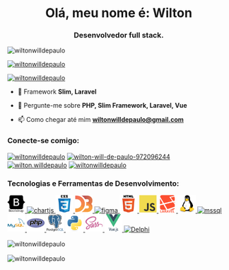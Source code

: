 <h1 align="center">Olá, meu nome é: Wilton</h1>
<h3 align="center">Desenvolvedor full stack.</h3>

<p align="left"> <img
        src="https://komarev.com/ghpvc/?username=wiltonwilldepaulo&label=Profile%20views&color=0e75b6&style=flat"
        alt="wiltonwilldepaulo" /> </p>

<p align="left"> <a href="https://github.com/ryo-ma/github-profile-trophy"><img
            src="https://github-profile-trophy.vercel.app/?username=wiltonwilldepaulo" alt="wiltonwilldepaulo" /></a>
</p>

<p align="left"> <a href="https://twitter.com/wiltonwilldepaulo" target="blank"><img
            src="https://img.shields.io/twitter/follow/wiltonwilldepaulo?logo=twitter&style=for-the-badge"
            alt="wiltonwilldepaulo" /></a> </p>

- 🌱 Framework **Slim, Laravel**

- 💬 Pergunte-me sobre **PHP, Slim Framework, Laravel, Vue**

- 📫 Como chegar até mim **wiltonwilldepaulo@gmail.com**

<h3 align="left">Conecte-se comigo:</h3>
<p align="left">
    <a href="https://wa.link/0xr5te" target="blank"><img align="center"
            src="https://www.svgrepo.com/show/28155/whatsapp.svg" alt="wiltonwilldepaulo" height="30" width="40" /></a>
    <a href="https://linkedin.com/in/wilton-will-de-paulo-972096244" target="blank"><img align="center"
            src="https://raw.githubusercontent.com/rahuldkjain/github-profile-readme-generator/master/src/images/icons/Social/linked-in-alt.svg"
            alt="wilton-will-de-paulo-972096244" height="30" width="40" /></a>
    <a href="https://fb.com/wilton.willdepaulo" target="blank"><img align="center"
            src="https://raw.githubusercontent.com/rahuldkjain/github-profile-readme-generator/master/src/images/icons/Social/facebook.svg"
            alt="wilton.willdepaulo" height="30" width="40" /></a>
    <a href="https://instagram.com/wiltonwilldepaulo" target="blank"><img align="center"
            src="https://raw.githubusercontent.com/rahuldkjain/github-profile-readme-generator/master/src/images/icons/Social/instagram.svg"
            alt="wiltonwilldepaulo" height="30" width="40" /></a>
</p>

<h3 align="left">Tecnologias e Ferramentas de Desenvolvimento:</h3>
<p align="left">
    <a href="https://getbootstrap.com" target="_blank" rel="noreferrer"> <img
            src="https://raw.githubusercontent.com/devicons/devicon/master/icons/bootstrap/bootstrap-plain-wordmark.svg"
            alt="bootstrap" width="40" height="40" /> </a> <a href="https://www.chartjs.org" target="_blank"
        rel="noreferrer"> <img src="https://www.chartjs.org/media/logo-title.svg" alt="chartjs" width="40"
            height="40" /> </a> <a href="https://www.w3schools.com/css/" target="_blank" rel="noreferrer"> <img
            src="https://raw.githubusercontent.com/devicons/devicon/master/icons/css3/css3-original-wordmark.svg"
            alt="css3" width="40" height="40" /> </a> <a href="https://d3js.org/" target="_blank" rel="noreferrer"> <img
            src="https://raw.githubusercontent.com/devicons/devicon/master/icons/d3js/d3js-original.svg" alt="d3js"
            width="40" height="40" /> </a> <a href="https://www.figma.com/" target="_blank" rel="noreferrer"> <img
            src="https://www.vectorlogo.zone/logos/figma/figma-icon.svg" alt="figma" width="40" height="40" /> </a> <a
        href="https://www.w3.org/html/" target="_blank" rel="noreferrer"> <img
            src="https://raw.githubusercontent.com/devicons/devicon/master/icons/html5/html5-original-wordmark.svg"
            alt="html5" width="40" height="40" /> </a> <a href="https://developer.mozilla.org/en-US/docs/Web/JavaScript"
        target="_blank" rel="noreferrer"> <img
            src="https://raw.githubusercontent.com/devicons/devicon/master/icons/javascript/javascript-original.svg"
            alt="javascript" width="40" height="40" /> </a> <a href="https://laravel.com/" target="_blank"
        rel="noreferrer"> <img
            src="https://raw.githubusercontent.com/devicons/devicon/master/icons/laravel/laravel-plain-wordmark.svg"
            alt="laravel" width="40" height="40" /> </a> <a href="https://www.linux.org/" target="_blank"
        rel="noreferrer"> <img
            src="https://raw.githubusercontent.com/devicons/devicon/master/icons/linux/linux-original.svg" alt="linux"
            width="40" height="40" /> </a> <a href="https://www.microsoft.com/en-us/sql-server" target="_blank"
        rel="noreferrer"> <img src="https://www.svgrepo.com/show/303229/microsoft-sql-server-logo.svg" alt="mssql"
            width="40" height="40" /> </a> <a href="https://www.mysql.com/" target="_blank" rel="noreferrer"> <img
            src="https://raw.githubusercontent.com/devicons/devicon/master/icons/mysql/mysql-original-wordmark.svg"
            alt="mysql" width="40" height="40" /> </a> <a href="https://www.php.net" target="_blank" rel="noreferrer">
        <img src="https://raw.githubusercontent.com/devicons/devicon/master/icons/php/php-original.svg" alt="php"
            width="40" height="40" /> </a> <a href="https://www.postgresql.org" target="_blank" rel="noreferrer"> <img
            src="https://raw.githubusercontent.com/devicons/devicon/master/icons/postgresql/postgresql-original-wordmark.svg"
            alt="postgresql" width="40" height="40" /> </a> <a href="https://www.python.org" target="_blank"
        rel="noreferrer"> <img
            src="https://raw.githubusercontent.com/devicons/devicon/master/icons/python/python-original.svg"
            alt="python" width="40" height="40" /> </a> <a href="https://sass-lang.com" target="_blank"
        rel="noreferrer"> <img
            src="https://raw.githubusercontent.com/devicons/devicon/master/icons/sass/sass-original.svg" alt="sass"
            width="40" height="40" /> </a> <a href="https://vuejs.org/" target="_blank" rel="noreferrer"> <img
            src="https://raw.githubusercontent.com/devicons/devicon/master/icons/vuejs/vuejs-original-wordmark.svg"
            alt="vuejs" width="40" height="40" /> </a>
    <a href="https://www.embarcadero.com/products/delphi" target="_blank" rel="noreferrer"> <img
            src="https://d2ohlsp9gwqc7h.cloudfront.net/images/logos/delphi-logo-128.webp" alt="Delphi" width="40"
            height="40" /> </a>
</p>

<p><img align="center"
        src="https://github-readme-stats.vercel.app/api/top-langs?username=wiltonwilldepaulo&show_icons=true&locale=en&layout=compact"
        alt="wiltonwilldepaulo" /></p>

<p><img align="center" src="https://github-readme-streak-stats.herokuapp.com/?user=wiltonwilldepaulo&"
        alt="wiltonwilldepaulo" /></p>
